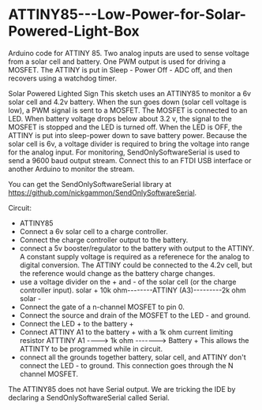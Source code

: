 # ATTINY85---Low-Power-for-Solar-Powered-Light-Box
Arduino code for ATTINY 85. Two analog inputs are used to sense voltage from a solar cell and battery. One PWM output is used for driving a MOSFET. The ATTINY is put in Sleep - Power Off - ADC off, and then recovers using a watchdog timer.

  Solar Powered Lighted Sign
  This sketch uses an ATTINY85 to monitor a 6v solar cell and 4.2v battery.
  When the sun goes down (solar cell voltage is low), a PWM signal is sent to a
  MOSFET. The MOSFET is connected to an LED. When battery voltage drops below about 
  3.2 v, the signal to the MOSFET is stopped and the LED is turned off.
  When the LED is OFF, the ATTINY is put into sleep-power down to save battery power.
  Because the solar cell is 6v, a voltage divider is required to bring the voltage into
  range for the analog input.
  For monitoring, SendOnlySoftwareSerial is used to send a 9600 baud output stream.
  Connect this to an FTDI USB interface or another Arduino to monitor the stream.
  
  You can get the SendOnlySoftwareSerial library at https://github.com/nickgammon/SendOnlySoftwareSerial.
  
  Circuit:
  - ATTINY85
  - Connect a 6v solar cell to a charge controller.
  - Connect the charge controller output to the battery.
  - connect a 5v booster/regulator to the battery with output to the ATTINY.
      A constant supply voltage is required as a referenece for the analog to digital conversion.
      The ATTINY could be connected to the 4.2v cell, but the reference would change as the battery charge changes.
  - use a voltage divider on the + and - of the solar cell (or the charge controller input).
      solar + 10k ohm--------ATTINY (A3)---------2k ohm solar - 
  - Connect the gate of a n-channel MOSFET to pin 0.
  - Connect the source and drain of the MOSFET to the LED - and ground.
  - Connect the LED + to the battery +
  - Connect ATTINY A1 to the battery + with a 1k ohm current limiting resistor
      ATTTINY A1 ---->  1k ohm   -------> Battery +
      This allows the ATTINTY to be programmed while in circuit.
  - connect all the grounds together
      battery, solar cell, and ATTINY
      don't connect the LED - to ground. This connection goes through the N channel MOSFET.
  
The ATTINY85 does not have Serial output. We are tricking the IDE by declaring a 
SendOnlySoftwareSerial called Serial.   
